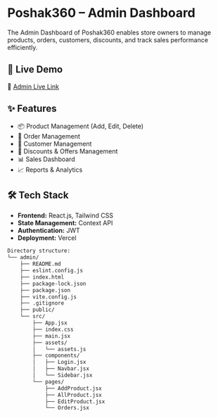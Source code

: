 # Poshak360 – Admin Dashboard

The Admin Dashboard of Poshak360 enables store owners to manage products, orders, customers, discounts, and track sales performance efficiently.

## 🚀 Live Demo
🔗 [Admin Live Link](https://poshak360-admin.vercel.app)

## ✨ Features
- 📦 Product Management (Add, Edit, Delete)
- 📜 Order Management
- 👥 Customer Management
- 🎯 Discounts & Offers Management
- 📊 Sales Dashboard
- 📈 Reports & Analytics

## 🛠 Tech Stack
- **Frontend:** React.js, Tailwind CSS
- **State Management:** Context API
- **Authentication:** JWT
- **Deployment:** Vercel


```bash
Directory structure:
└── admin/
    ├── README.md
    ├── eslint.config.js
    ├── index.html
    ├── package-lock.json
    ├── package.json
    ├── vite.config.js
    ├── .gitignore
    ├── public/
    └── src/
        ├── App.jsx
        ├── index.css
        ├── main.jsx
        ├── assets/
        │   └── assets.js
        ├── components/
        │   ├── Login.jsx
        │   ├── Navbar.jsx
        │   └── Sidebar.jsx
        └── pages/
            ├── AddProduct.jsx
            ├── AllProduct.jsx
            ├── EditProduct.jsx
            └── Orders.jsx
```